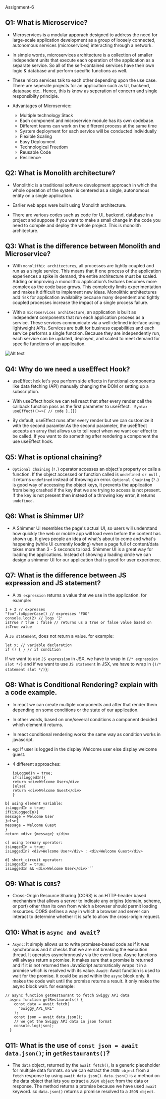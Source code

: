 Assignment-6

## Q1: What is Microservice?

- Microservices is a modular apporach designed to address the need for large-scale application development as a group of loosely connected, autonomous services (microservices) interacting through a network.

- In simple words, microservices architecture is a collection of smaller independent units that execute each operation of the application as a separate service. So all of the self-contained services have their own logic & database and perform specific functions as well.

- These micro services talk to each other depending upon the use case. There are seperate projects for an application such as UI, backend, database etc.. Hence, this is know as seperation of concern and single responsibilty principle.

- Advantages of Microservice:
  - Multiple technology Stack
  - Each component and microservice module has its own codebase.
  - Different teams can work on the different process at the same time
  - System deployment for each service will be conducted individually
  - Flexible Scaling
  - Easy Deployment
  - Technological Freedom
  - Reusable Code
  - Resilience

## Q2: What is Monolith architecture?

- Monolithic is a traditional software development approach in which the whole operation of the system is centered as a single, autonomous entity on a single application.

- Earlier web apps were built using Monolith architecture.

- There are various codes such as code for UI, backend, database in a project and suppose if you want to make a small change in the code you need to compile and deploy the whole project. This is monolith architecture.

## Q3: What is the difference between Monolith and Microservice?

- With `monolithic architectures`, all processes are tightly coupled and run as a single service. This means that if one process of the application experiences a spike in demand, the entire architecture must be scaled. Adding or improving a monolithic application’s features becomes more complex as the code base grows. This complexity limits experimentation and makes it difficult to implement new ideas. Monolithic architectures add risk for application availability because many dependent and tightly coupled processes increase the impact of a single process failure.

- With a `microservices architecture`, an application is built as independent components that run each application process as a service. These services communicate via a well-defined interface using lightweight APIs. Services are built for business capabilities and each service performs a single function. Because they are independently run, each service can be updated, deployed, and scaled to meet demand for specific functions of an application.

![Alt text](image-1.png)

## Q4: Why do we need a useEffect Hook?

- useEffect hok let's you perform side effects in functional components like data fetching (API) manually changing the DOM or setting up a subscription.

- With useEffect hook we can tell react that after every render call the callback function pass as the first parameter to useEffect.
  ` Syntax - useEffect(()=>{
// code
},[])`

- By default, useEffect runs after every render but we can customize it with the second paramter.As the second parameter, the useEffect accepts an array that allows us to tell react when we want our effect to be called.
  If you want to do something after rendering a component the use useEffect hook.

## Q5: What is optional chaining?

- `Optional Chaining` (`?.`) operator accesses an object's property or calls a function. If the object accessed or function called is `undefined or null` , it returns `undefined` instead of throwing an error.
  `Optional Chaining` (`?.`) is good way of accessing the object keys, it prevents the application from being crashed if the key that we are trying to access is not present. If the key is not present then instead of a throwing key error, it returns `undefined`.

## Q6: What is Shimmer UI?

- A Shimmer UI resembles the page's actual UI, so users will understand how quickly the web or mobile app will load even before the content has shown up. It gives people an idea of what's about to come and what's happening (while UI currently loading) when a page full of content/data takes more than 3 - 5 seconds to load. Shimmer UI is a great way for loading the applications. Instead of showing a loading circle we can design a shimmer UI for our application that is good for user experience.

## Q7: What is the difference between JS expression and JS statement?

- A `JS expression` returns a value that we use in the application. for example:

```
1 + 2 // expresses
"foo".toUpperCase() // expresses 'FOO'
console.log(2) // logs '2'
isTrue ? true : false // returns us a true or false value based on isTrue value
```

A `JS statement`, does not return a value. for example:

```
let x; // variable declaration
if () { } // if condition
```

If we want to use `JS expression` in JSX, we have to wrap in `{/* expression slot */}` and if we want to use `JS statement` in JSX, we have to wrap in `{(/* statement slot */)}`;

## Q8: What is Conditional Rendering? explain with a code example.

- In react we can create multiple components and after that render them depending on some conditions or the state of our application.

- In other words, based on one/several conditions a component decided which element it returns.

- In react conditional rendering works the same way as condition works in javascript.

- eg: If user is logged in the display Welcome user else display welcome guest.

- 4 different approaches:

  ```a] using if-else:
  isLoggedIn = true;
  if(isLoggedIn){
  return <div>Welcome User</div>
  }else{
  return <div>Welcome Guest</div>
  }
  ```

```
b] using element variable:
isLoggedIn = true;
if(isLoggedIn){
message = Welcome User
}else{
message = Welcome Guest
}
return <div> {message} </div>
```

```
c] using ternary operator:
isLoggedIn = true;
isLoggedIn? <div>Welcome User</div> : <div>Welcome Guest</div>
```

````
d] short circuit operator:
isLoggedIn = true;
isLoggedIn && <div>Welcome User</div>```

````

## Q9: What is `CORS`?

- Cross-Origin Resource Sharing (CORS) is an HTTP-header based mechanism that allows a server to indicate any origins (domain, scheme, or port) other than its own from which a browser should permit loading resources.
  CORS defines a way in which a browser and server can interact to determine whether it is safe to allow the cross-origin request.

## Q10: What is `async and await`?

- `Async`: It simply allows us to write promises-based code as if it was synchronous and it checks that we are not breaking the execution thread. It operates asynchronously via the event loop. Async functions will always return a promise. It makes sure that a promise is returned and if it is not returned then JavaScript automatically wraps it in a promise which is resolved with its value.
  `Await`: Await function is used to wait for the promise. It could be used within the `async` block only. It makes the code wait until the promise returns a result. It only makes the async block wait.
  for example:

```
// async function getRestaurant to fetch Swiggy API data
  async function getRestaurants() {
    const data = await fetch(
      "Swiggy_API_URL"
    );
    const json = await data.json();
    // we get the Swiggy API data in json format
    console.log(json);
  }
```

## Q11: What is the use of `const json = await data.json()`; in `getRestaurants()`?

- The `data` object, returned by the `await fetch()`, is a generic placeholder for multiple data formats.
  so we can extract the `JSON object` from a `fetch` response by using `await data.json()`.
  `data.json()` is a method on the data object that lets you extract a `JSON object` from the data or response. The method returns a promise because we have used `await` keyword.
  so `data.json()` returns a promise resolved to a `JSON object`.
